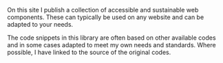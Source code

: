 On this site I publish a collection of accessible and sustainable web components. These can typically be used on any website and can be adapted to your needs. 

The code snippets in this library are often based on other available codes and in some cases adapted to meet my own needs and standards. Where possible, I have linked to the source of the original codes.